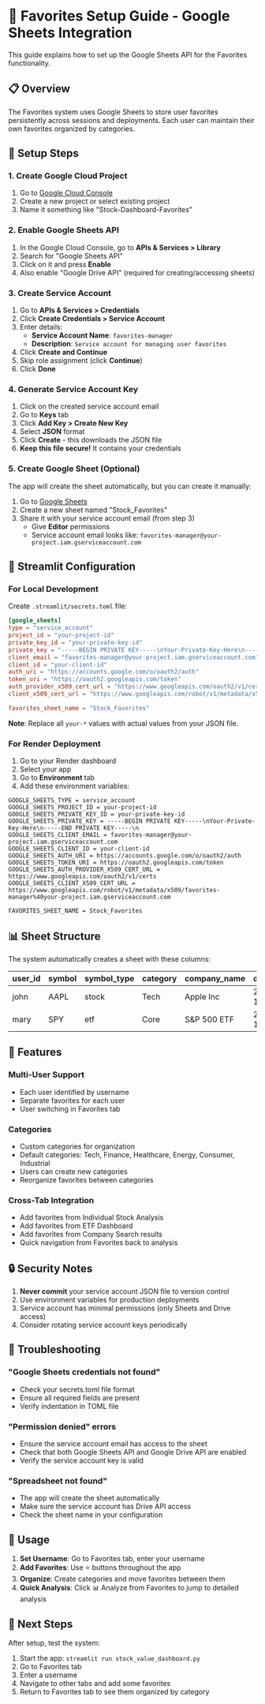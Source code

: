 # 🔧 Favorites Setup Guide - Google Sheets Integration

This guide explains how to set up the Google Sheets API for the Favorites functionality.

## 📋 Overview

The Favorites system uses Google Sheets to store user favorites persistently across sessions and deployments. Each user can maintain their own favorites organized by categories.

## 🚀 Setup Steps

### 1. Create Google Cloud Project

1. Go to [Google Cloud Console](https://console.cloud.google.com/)
2. Create a new project or select existing project
3. Name it something like "Stock-Dashboard-Favorites"

### 2. Enable Google Sheets API

1. In the Google Cloud Console, go to **APIs & Services > Library**
2. Search for "Google Sheets API"
3. Click on it and press **Enable**
4. Also enable "Google Drive API" (required for creating/accessing sheets)

### 3. Create Service Account

1. Go to **APIs & Services > Credentials**
2. Click **Create Credentials > Service Account**
3. Enter details:
   - **Service Account Name**: `favorites-manager`
   - **Description**: `Service account for managing user favorites`
4. Click **Create and Continue**
5. Skip role assignment (click **Continue**)
6. Click **Done**

### 4. Generate Service Account Key

1. Click on the created service account email
2. Go to **Keys** tab
3. Click **Add Key > Create New Key**
4. Select **JSON** format
5. Click **Create** - this downloads the JSON file
6. **Keep this file secure!** It contains your credentials

### 5. Create Google Sheet (Optional)

The app will create the sheet automatically, but you can create it manually:

1. Go to [Google Sheets](https://sheets.google.com)
2. Create a new sheet named "Stock_Favorites"
3. Share it with your service account email (from step 3)
   - Give **Editor** permissions
   - Service account email looks like: `favorites-manager@your-project.iam.gserviceaccount.com`

## 🔧 Streamlit Configuration

### For Local Development

Create `.streamlit/secrets.toml` file:

```toml
[google_sheets]
type = "service_account"
project_id = "your-project-id"
private_key_id = "your-private-key-id"
private_key = "-----BEGIN PRIVATE KEY-----\nYour-Private-Key-Here\n-----END PRIVATE KEY-----\n"
client_email = "favorites-manager@your-project.iam.gserviceaccount.com"
client_id = "your-client-id"
auth_uri = "https://accounts.google.com/o/oauth2/auth"
token_uri = "https://oauth2.googleapis.com/token"
auth_provider_x509_cert_url = "https://www.googleapis.com/oauth2/v1/certs"
client_x509_cert_url = "https://www.googleapis.com/robot/v1/metadata/x509/favorites-manager%40your-project.iam.gserviceaccount.com"

favorites_sheet_name = "Stock_Favorites"
```

**Note**: Replace all `your-*` values with actual values from your JSON file.

### For Render Deployment

1. Go to your Render dashboard
2. Select your app
3. Go to **Environment** tab
4. Add these environment variables:

```
GOOGLE_SHEETS_TYPE = service_account
GOOGLE_SHEETS_PROJECT_ID = your-project-id
GOOGLE_SHEETS_PRIVATE_KEY_ID = your-private-key-id
GOOGLE_SHEETS_PRIVATE_KEY = -----BEGIN PRIVATE KEY-----\nYour-Private-Key-Here\n-----END PRIVATE KEY-----\n
GOOGLE_SHEETS_CLIENT_EMAIL = favorites-manager@your-project.iam.gserviceaccount.com
GOOGLE_SHEETS_CLIENT_ID = your-client-id
GOOGLE_SHEETS_AUTH_URI = https://accounts.google.com/o/oauth2/auth
GOOGLE_SHEETS_TOKEN_URI = https://oauth2.googleapis.com/token
GOOGLE_SHEETS_AUTH_PROVIDER_X509_CERT_URL = https://www.googleapis.com/oauth2/v1/certs
GOOGLE_SHEETS_CLIENT_X509_CERT_URL = https://www.googleapis.com/robot/v1/metadata/x509/favorites-manager%40your-project.iam.gserviceaccount.com

FAVORITES_SHEET_NAME = Stock_Favorites
```

## 📊 Sheet Structure

The system automatically creates a sheet with these columns:

| user_id | symbol | symbol_type | category    | company_name | date_added      |
|---------|--------|-------------|-------------|--------------|-----------------|
| john    | AAPL   | stock       | Tech        | Apple Inc    | 2024-01-15 10:30|
| mary    | SPY    | etf         | Core        | S&P 500 ETF  | 2024-01-16 14:20|

## 🎯 Features

### Multi-User Support
- Each user identified by username
- Separate favorites for each user
- User switching in Favorites tab

### Categories
- Custom categories for organization
- Default categories: Tech, Finance, Healthcare, Energy, Consumer, Industrial
- Users can create new categories
- Reorganize favorites between categories

### Cross-Tab Integration
- Add favorites from Individual Stock Analysis
- Add favorites from ETF Dashboard  
- Add favorites from Company Search results
- Quick navigation from Favorites back to analysis

## 🔒 Security Notes

1. **Never commit** your service account JSON file to version control
2. Use environment variables for production deployments
3. Service account has minimal permissions (only Sheets and Drive access)
4. Consider rotating service account keys periodically

## 🐛 Troubleshooting

### "Google Sheets credentials not found"
- Check your secrets.toml file format
- Ensure all required fields are present
- Verify indentation in TOML file

### "Permission denied" errors
- Ensure the service account email has access to the sheet
- Check that both Google Sheets API and Google Drive API are enabled
- Verify the service account key is valid

### "Spreadsheet not found"
- The app will create the sheet automatically
- Make sure the service account has Drive API access
- Check the sheet name in your configuration

## 📝 Usage

1. **Set Username**: Go to Favorites tab, enter your username
2. **Add Favorites**: Use ⭐ buttons throughout the app
3. **Organize**: Create categories and move favorites between them
4. **Quick Analysis**: Click 📊 Analyze from Favorites to jump to detailed analysis

## 🚀 Next Steps

After setup, test the system:
1. Start the app: `streamlit run stock_value_dashboard.py`
2. Go to Favorites tab
3. Enter a username
4. Navigate to other tabs and add some favorites
5. Return to Favorites tab to see them organized by category